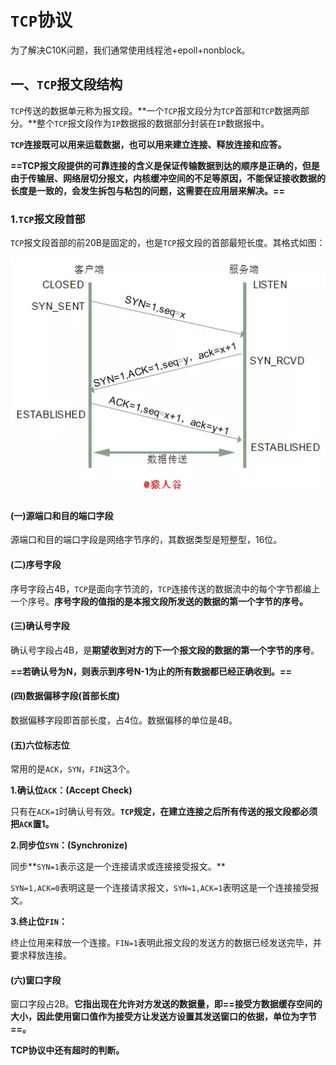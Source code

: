 # `TCP`协议

为了解决C10K问题，我们通常使用线程池+epoll+nonblock。

## 一、`TCP`报文段结构

`TCP`传送的数据单元称为报文段。**一个`TCP`报文段分为`TCP`首部和`TCP`数据两部分。**整个`TCP`报文段作为`IP`数据报的数据部分封装在`IP`数据报中。

**`TCP`连接既可以用来运载数据，也可以用来建立连接、释放连接和应答。**

**==TCP报文段提供的可靠连接的含义是保证传输数据到达的顺序是正确的，但是由于传输层、网络层切分报文，内核缓冲空间的不足等原因，不能保证接收数据的长度是一致的，会发生拆包与粘包的问题，这需要在应用层来解决。==**

### 1.`TCP`报文段首部

`TCP`报文段首部的前20B是固定的，也是`TCP`报文段的首部最短长度。其格式如图：

![img1](./1.png)

####  (一)源端口和目的端口字段

源端口和目的端口字段是网络字节序的，其数据类型是短整型，16位。



#### (二)序号字段

序号字段占4B，`TCP`是面向字节流的，`TCP`连接传送的数据流中的每个字节都编上一个序号。**序号字段的值指的是本报文段所发送的数据的第一个字节的序号。**



#### (三)确认号字段

确认号字段占4B，是**期望收到对方的下一个报文段的数据的第一个字节的序号**。

**==若确认号为N，则表示到序号N-1为止的所有数据都已经正确收到。==**



#### (四)数据偏移字段(首部长度)

数据偏移字段即首部长度，占4位。数据偏移的单位是4B。



#### (五)六位标志位

常用的是`ACK`，`SYN`，`FIN`这3个。

**1.确认位`ACK`：(Accept  Check)**

只有在`ACK=1`时确认号有效。**`TCP`规定，在建立连接之后所有传送的报文段都必须把`ACK`置1。**

**2.同步位`SYN`：(Synchronize)**

同步**`SYN=1`表示这是一个连接请求或连接接受报文。**

`SYN=1,ACK=0`表明这是一个连接请求报文，`SYN=1,ACK=1`表明这是一个连接接受报文。

**3.终止位`FIN`：**

终止位用来释放一个连接。`FIN=1`表明此报文段的发送方的数据已经发送完毕，并要求释放连接。



#### (六)窗口字段

窗口字段占2B。**它指出现在允许对方发送的数据量，即==接受方数据缓存空间的大小，因此使用窗口值作为接受方让发送方设置其发送窗口的依据，单位为字节==。**

**TCP协议中还有超时的判断。**